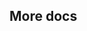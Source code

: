 <script setup>
import HistoryTime from '../../pages/Components/HistoryTime.vue'
</script>



<HistoryTime />

## More docs